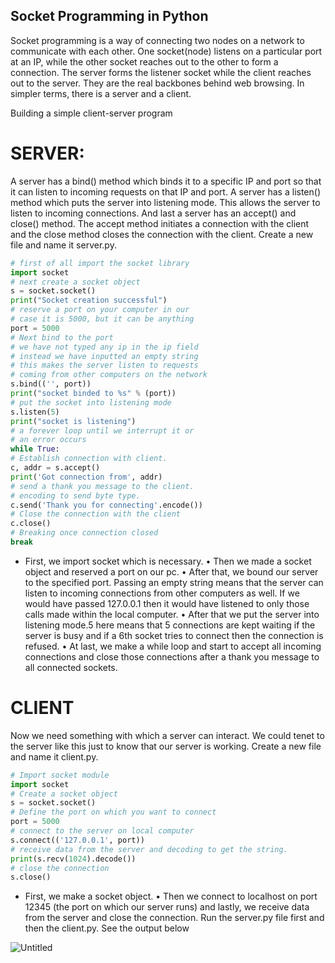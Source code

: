 ## Socket Programming in Python

Socket programming is a way of connecting two nodes on a network to
communicate with each other. One socket(node) listens on a particular port at
an IP, while the other socket reaches out to the other to form a connection.
The server forms the listener socket while the client reaches out to the server.
They are the real backbones behind web browsing. In simpler terms, there is a
server and a client.

Building a simple client-server program

# SERVER:

A server has a bind() method which binds it to a specific IP and port so that it
can listen to incoming requests on that IP and port. A server has a listen()
method which puts the server into listening mode. This allows the server to
listen to incoming connections. And last a server has an accept() and close()
method. The accept method initiates a connection with the client and the close
method closes the connection with the client. Create a new file and name it
server.py.

```python
# first of all import the socket library
import socket
# next create a socket object
s = socket.socket()
print("Socket creation successful")
# reserve a port on your computer in our
# case it is 5000, but it can be anything
port = 5000
# Next bind to the port
# we have not typed any ip in the ip field
# instead we have inputted an empty string
# this makes the server listen to requests
# coming from other computers on the network
s.bind(('', port))
print("socket binded to %s" % (port))
# put the socket into listening mode
s.listen(5)
print("socket is listening")
# a forever loop until we interrupt it or
# an error occurs
while True:
# Establish connection with client.
c, addr = s.accept()
print('Got connection from', addr)
# send a thank you message to the client.
# encoding to send byte type.
c.send('Thank you for connecting'.encode())
# Close the connection with the client
c.close()
# Breaking once connection closed
break
```

- First, we import socket which is necessary.
  • Then we made a socket object and reserved a port on our pc.
  • After that, we bound our server to the specified port. Passing an empty
  string means that the server can listen to incoming connections from
  other computers as well. If we would have passed 127.0.0.1 then it
  would have listened to only those calls made within the local computer.
  • After that we put the server into listening mode.5 here means that 5
  connections are kept waiting if the server is busy and if a 6th socket tries
  to connect then the connection is refused.
  • At last, we make a while loop and start to accept all incoming
  connections and close those connections after a thank you message to
  all connected sockets.

# CLIENT

Now we need something with which a server can interact. We could tenet to
the server like this just to know that our server is working.
Create a new file and name it client.py.

```python
# Import socket module
import socket
# Create a socket object
s = socket.socket()
# Define the port on which you want to connect
port = 5000
# connect to the server on local computer
s.connect(('127.0.0.1', port))
# receive data from the server and decoding to get the string.
print(s.recv(1024).decode())
# close the connection
s.close()
```

- First, we make a socket object.
  • Then we connect to localhost on port 12345 (the port on which our
  server runs) and lastly, we receive data from the server and close the
  connection.
  Run the server.py file first and then the client.py. See the output below

![Untitled](https://prod-files-secure.s3.us-west-2.amazonaws.com/b1dbd28a-9a85-45cf-9f11-f160974e1f65/131e9898-8277-4b4a-b256-9d8c9eece7cc/Untitled.png)
